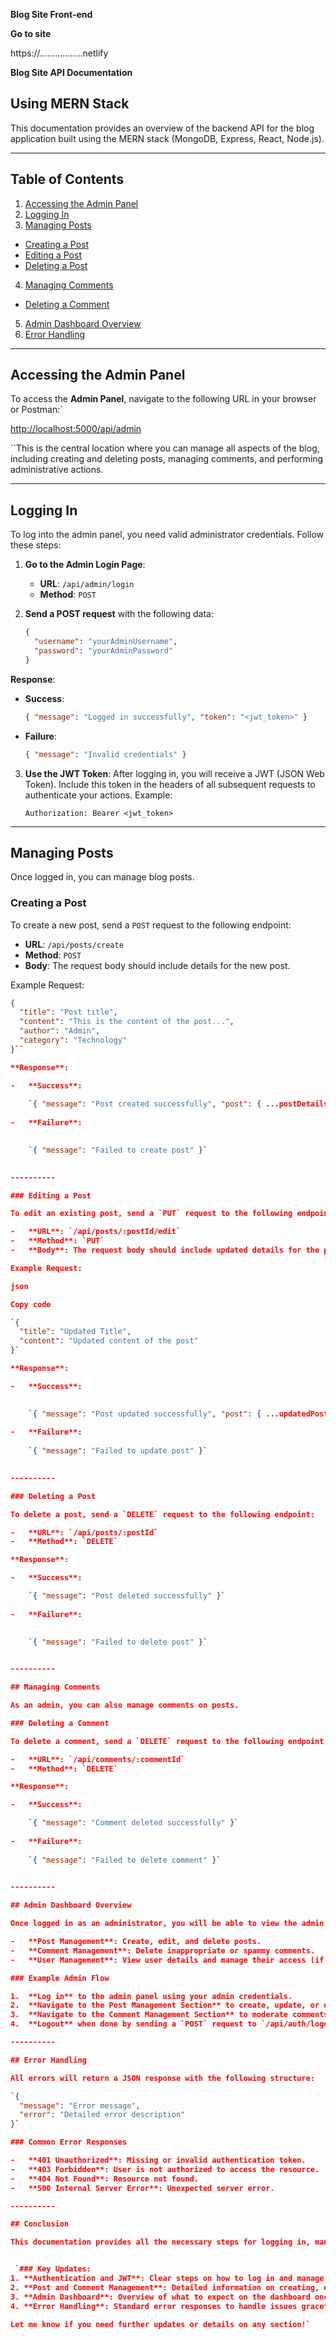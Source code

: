 ﻿**Blog Site Front-end**

**Go to site**

https://.................netlify



**Blog Site API Documentation**

## Using MERN Stack

This documentation provides an overview of the backend API for the blog application built using the MERN stack (MongoDB, Express, React, Node.js).

---

## Table of Contents

1. [Accessing the Admin Panel](#accessing-the-admin-panel)
2. [Logging In](#logging-in)
3. [Managing Posts](#managing-posts)
 - [Creating a Post](#creating-a-post)
 - [Editing a Post](#editing-a-post)
 - [Deleting a Post](#deleting-a-post)
4. [Managing Comments](#managing-comments)
 - [Deleting a Comment](#deleting-a-comment)
5. [Admin Dashboard Overview](#admin-dashboard-overview)
6. [Error Handling](#error-handling)

---

## Accessing the Admin Panel

To access the **Admin Panel**, navigate to the following URL in your browser or Postman:` 

[http://localhost:5000/api/admin](http://localhost:5000/api/admin)


 ``This is the central location where you can manage all aspects of the blog, including creating and deleting posts, managing comments, and performing administrative actions.

--- 
## Logging In

To log into the admin panel, you need valid administrator credentials. Follow these steps:

1. **Go to the Admin Login Page**:
    - **URL**: `/api/admin/login`
    - **Method**: `POST`

2. **Send a POST request** with the following data:
    ```json
    {
      "username": "yourAdminUsername",
      "password": "yourAdminPassword"
    }
    ```

**Response**:

- **Success**: 
    ```json
    { "message": "Logged in successfully", "token": "<jwt_token>" }
    ```

- **Failure**: 
    ```json
    { "message": "Invalid credentials" }
    ```

3. **Use the JWT Token**: After logging in, you will receive a JWT (JSON Web Token). Include this token in the headers of all subsequent requests to authenticate your actions. Example:

    ```
    Authorization: Bearer <jwt_token>
    ```

--- 
## Managing Posts

Once logged in, you can manage blog posts.

### Creating a Post

To create a new post, send a `POST` request to the following endpoint:

- **URL**: `/api/posts/create`
- **Method**: `POST`
- **Body**: The request body should include details for the new post.

Example Request:
```json
{
  "title": "Post title",
  "content": "This is the content of the post...",
  "author": "Admin",
  "category": "Technology"
}`` 

**Response**:

-   **Success**:
    
    `{ "message": "Post created successfully", "post": { ...postDetails } }` 
    
-   **Failure**:

    
    `{ "message": "Failed to create post" }` 
    

----------

### Editing a Post

To edit an existing post, send a `PUT` request to the following endpoint:

-   **URL**: `/api/posts/:postId/edit`
-   **Method**: `PUT`
-   **Body**: The request body should include updated details for the post.

Example Request:

json

Copy code

`{
  "title": "Updated Title",
  "content": "Updated content of the post"
}` 

**Response**:

-   **Success**:

    
    `{ "message": "Post updated successfully", "post": { ...updatedPostDetails } }` 
    
-   **Failure**:
    
    `{ "message": "Failed to update post" }` 
    

----------

### Deleting a Post

To delete a post, send a `DELETE` request to the following endpoint:

-   **URL**: `/api/posts/:postId`
-   **Method**: `DELETE`

**Response**:

-   **Success**:

    `{ "message": "Post deleted successfully" }` 
    
-   **Failure**:

    
    `{ "message": "Failed to delete post" }` 
    

----------

## Managing Comments

As an admin, you can also manage comments on posts.

### Deleting a Comment

To delete a comment, send a `DELETE` request to the following endpoint:

-   **URL**: `/api/comments/:commentId`
-   **Method**: `DELETE`

**Response**:

-   **Success**:

    `{ "message": "Comment deleted successfully" }` 
    
-   **Failure**:
    
    `{ "message": "Failed to delete comment" }` 
    

----------

## Admin Dashboard Overview

Once logged in as an administrator, you will be able to view the admin dashboard. The dashboard includes:

-   **Post Management**: Create, edit, and delete posts.
-   **Comment Management**: Delete inappropriate or spammy comments.
-   **User Management**: View user details and manage their access (if applicable).

### Example Admin Flow

1.  **Log in** to the admin panel using your admin credentials.
2.  **Navigate to the Post Management Section** to create, update, or delete posts.
3.  **Navigate to the Comment Management Section** to moderate comments.
4.  **Logout** when done by sending a `POST` request to `/api/auth/logout`.

----------

## Error Handling

All errors will return a JSON response with the following structure:

`{
  "message": "Error message",
  "error": "Detailed error description"
}` 

### Common Error Responses

-   **401 Unauthorized**: Missing or invalid authentication token.
-   **403 Forbidden**: User is not authorized to access the resource.
-   **404 Not Found**: Resource not found.
-   **500 Internal Server Error**: Unexpected server error.

----------

## Conclusion

This documentation provides all the necessary steps for logging in, managing posts, and moderating comments in your Blog Admin Panel. For any issues or additional features, please refer to the admin’s help section or contact the development team.


 `### Key Updates:
1. **Authentication and JWT**: Clear steps on how to log in and manage JWT tokens.
2. **Post and Comment Management**: Detailed information on creating, editing, deleting posts and managing comments.
3. **Admin Dashboard**: Overview of what to expect on the dashboard once logged in.
4. **Error Handling**: Standard error responses to handle issues gracefully.

Let me know if you need further updates or details on any section!`

